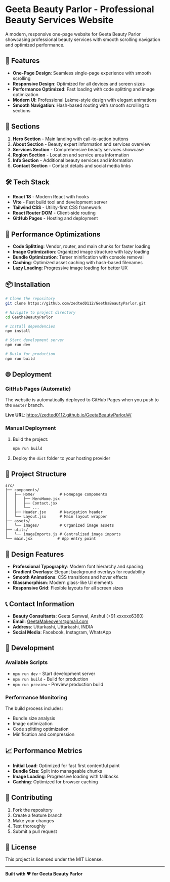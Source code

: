 # Geeta Beauty Parlor - Professional Beauty Services Website

A modern, responsive one-page website for Geeta Beauty Parlor showcasing professional beauty services with smooth scrolling navigation and optimized performance.

## 🚀 Features

- **One-Page Design**: Seamless single-page experience with smooth scrolling
- **Responsive Design**: Optimized for all devices and screen sizes
- **Performance Optimized**: Fast loading with code splitting and image optimization
- **Modern UI**: Professional Lakme-style design with elegant animations
- **Smooth Navigation**: Hash-based routing with smooth scrolling to sections

## 📱 Sections

1. **Hero Section** - Main landing with call-to-action buttons
2. **About Section** - Beauty expert information and services overview
3. **Services Section** - Comprehensive beauty services showcase
4. **Region Section** - Location and service area information
5. **Info Section** - Additional beauty services and information
6. **Contact Section** - Contact details and social media links

## 🛠️ Tech Stack

- **React 18** - Modern React with hooks
- **Vite** - Fast build tool and development server
- **Tailwind CSS** - Utility-first CSS framework
- **React Router DOM** - Client-side routing
- **GitHub Pages** - Hosting and deployment

## 🚀 Performance Optimizations

- **Code Splitting**: Vendor, router, and main chunks for faster loading
- **Image Optimization**: Organized image structure with lazy loading
- **Bundle Optimization**: Terser minification with console removal
- **Caching**: Optimized asset caching with hash-based filenames
- **Lazy Loading**: Progressive image loading for better UX

## 📦 Installation

```bash
# Clone the repository
git clone https://github.com/zedted0112/GeethaBeautyParlor.git

# Navigate to project directory
cd GeethaBeautyParlor

# Install dependencies
npm install

# Start development server
npm run dev

# Build for production
npm run build
```

## 🌐 Deployment

### GitHub Pages (Automatic)

The website is automatically deployed to GitHub Pages when you push to the `master` branch.

**Live URL**: https://zedted0112.github.io/GeetaBeautyParlor/#/

### Manual Deployment

1. Build the project:
   ```bash
   npm run build
   ```

2. Deploy the `dist` folder to your hosting provider

## 📁 Project Structure

```
src/
├── components/
│   ├── Home/           # Homepage components
│   │   ├── HeroHome.jsx
│   │   ├── Contact.jsx
│   │   └── ...
│   ├── Header.jsx      # Navigation header
│   └── Layout.jsx      # Main layout wrapper
├── assets/
│   └── images/         # Organized image assets
├── utils/
│   └── imageImports.js # Centralized image imports
└── main.jsx           # App entry point
```

## 🎨 Design Features

- **Professional Typography**: Modern font hierarchy and spacing
- **Gradient Overlays**: Elegant background overlays for readability
- **Smooth Animations**: CSS transitions and hover effects
- **Glassmorphism**: Modern glass-like UI elements
- **Responsive Grid**: Flexible layouts for all screen sizes

## 📞 Contact Information

- **Beauty Consultants**: Geeta Semwal, Anshul (+91 xxxxxx6360)
- **Email**: GeetaMakeovers@gmail.com
- **Address**: Uttarkashi, Uttarkashi, INDIA
- **Social Media**: Facebook, Instagram, WhatsApp

## 🔧 Development

### Available Scripts

- `npm run dev` - Start development server
- `npm run build` - Build for production
- `npm run preview` - Preview production build

### Performance Monitoring

The build process includes:
- Bundle size analysis
- Image optimization
- Code splitting optimization
- Minification and compression

## 📈 Performance Metrics

- **Initial Load**: Optimized for fast first contentful paint
- **Bundle Size**: Split into manageable chunks
- **Image Loading**: Progressive loading with fallbacks
- **Caching**: Optimized for browser caching

## 🤝 Contributing

1. Fork the repository
2. Create a feature branch
3. Make your changes
4. Test thoroughly
5. Submit a pull request

## 📄 License

This project is licensed under the MIT License.

---

**Built with ❤️ for Geeta Beauty Parlor**
